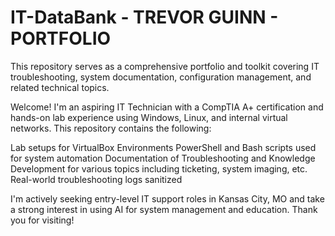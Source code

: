 # IT-DataBank - TREVOR GUINN - PORTFOLIO
This repository serves as a comprehensive portfolio and toolkit covering IT troubleshooting, system documentation, configuration management, and related technical topics. 

Welcome! I'm an aspiring IT Technician with a CompTIA A+ certification and hands-on lab experience using Windows, Linux, and internal virtual networks. This repository contains the following:

Lab setups for VirtualBox Environments
PowerShell and Bash scripts used for system automation
Documentation of Troubleshooting and Knowledge Development for various topics including ticketing, system imaging, etc.
Real-world troubleshooting logs sanitized


I'm actively seeking entry-level IT support roles in Kansas City, MO and take a strong interest in using AI for system management and education. Thank you for visiting!
